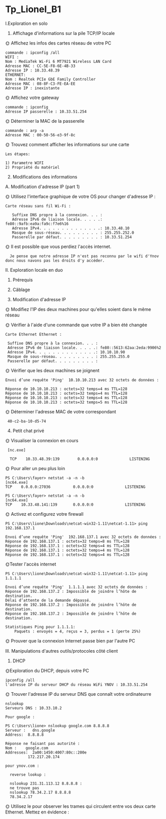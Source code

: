 # Tp_Lionel_B1

I.Exploration en solo

1. Affichage d'informations sur la pile TCP/IP locale

🌞 Affichez les infos des cartes réseau de votre PC
```
commande : ipconfig /all
WIFI :
Nom : MediaTek Wi-Fi 6 MT7921 Wireless LAN Card
Adresse MAC : CC-5E-F8-6E-4B-33
Adresse IP : 10.33.48.39
ETHERNET:
Nom : Realtek PCIe GbE Family Controller
Adresse MAC : 08-8F-C3-FE-EA-EE
Adresse IP : inexistante
```

🌞 Affichez votre gateway
```
commande : ipconfig
Adresse IP passerelle : 10.33.51.254
```
🌞 Déterminer la MAC de la passerelle
```
commande : arp -a
Adresse MAC : 00-50-56-e3-9f-8c
```
🌞 Trouvez comment afficher les informations sur une carte
```
Les étapes:

1) Parametre WIFI
2) Propriété du matériel
```
2. Modifications des informations

A. Modification d'adresse IP (part 1)

🌞 Utilisez l'interface graphique de votre OS pour changer d'adresse IP :
```
Carte réseau sans fil Wi-Fi :

   Suffixe DNS propre à la connexion. . . :
   Adresse IPv6 de liaison locale. . . . .: fe80::9afb:ea9a:fa9c:f7e6%16
   Adresse IPv4. . . . . . . . . . . . . .: 10.33.48.10
   Masque de sous-réseau. . . . . . . . . : 255.255.252.0
   Passerelle par défaut. . . . . . . . . : 10.33.51.254
```
  🌞 Il est possible que vous perdiez l'accès internet.
```
  Je pense que notre adresse IP n'est pas reconnu par le wifi d'Ynov donc nous navons pas les droits d'y accéder.
  ```
  II. Exploration locale en duo

  1. Prérequis

  2. Câblage

  3. Modification d'adresse IP

  🌞 Modifiez l'IP des deux machines pour qu'elles soient dans le même réseau

  🌞 Vérifier à l'aide d'une commande que votre IP a bien été changée
  ```
Carte Ethernet Ethernet :

   Suffixe DNS propre à la connexion. . . :
   Adresse IPv6 de liaison locale. . . . .: fe80::5613:62aa:2eda:9906%2
   Adresse IPv4. . . . . . . . . . . . . .: 10.10.10.90
   Masque de sous-réseau. . . . . . . . . : 255.255.255.0
   Passerelle par défaut. . . . . . . . . :
```
   🌞 Vérifier que les deux machines se joignent
```
Envoi d’une requête 'Ping'  10.10.10.213 avec 32 octets de données :

Réponse de 10.10.10.213 : octets=32 temps=4 ms TTL=128
Réponse de 10.10.10.213 : octets=32 temps=4 ms TTL=128
Réponse de 10.10.10.213 : octets=32 temps=4 ms TTL=128
Réponse de 10.10.10.213 : octets=32 temps=5 ms TTL=128
```
🌞 Déterminer l'adresse MAC de votre correspondant
```
 40-c2-ba-10-d5-74
```
 4. Petit chat privé

 🌞 Visualiser la connexion en cours
```
 [nc.exe]
 
  TCP    10.33.48.39:139        0.0.0.0:0              LISTENING
```
  🌞 Pour aller un peu plus loin
  ```
  PS C:\Users\fayer> netstat -a -n -b
[nc64.exe]
  TCP    0.0.0.0:27036          0.0.0.0:0              LISTENING

PS C:\Users\fayer> netstat -a -n -b
 [nc64.exe]
  TCP    10.33.48.141:139       0.0.0.0:0              LISTENING
```
🌞 Activez et configurez votre firewall
```
PS C:\Users\lione\Downloads\netcat-win32-1.11\netcat-1.11> ping 192.168.137.1

Envoi d’une requête 'Ping'  192.168.137.1 avec 32 octets de données :
Réponse de 192.168.137.1 : octets=32 temps=8 ms TTL=128
Réponse de 192.168.137.1 : octets=32 temps=4 ms TTL=128
Réponse de 192.168.137.1 : octets=32 temps=4 ms TTL=128
Réponse de 192.168.137.1 : octets=32 temps=4 ms TTL=128
```
🌞Tester l'accès internet
```
PS C:\Users\lione\Downloads\netcat-win32-1.11\netcat-1.11> ping 1.1.1.1

Envoi d’une requête 'Ping'  1.1.1.1 avec 32 octets de données :
Réponse de 192.168.137.2 : Impossible de joindre l’hôte de destination.
Délai d’attente de la demande dépassé.
Réponse de 192.168.137.2 : Impossible de joindre l’hôte de destination.
Réponse de 192.168.137.2 : Impossible de joindre l’hôte de destination.

Statistiques Ping pour 1.1.1.1:
    Paquets : envoyés = 4, reçus = 3, perdus = 1 (perte 25%)
```
🌞 Prouver que la connexion Internet passe bien par l'autre PC

III. Manipulations d'autres outils/protocoles côté client

1. DHCP

🌞Exploration du DHCP, depuis votre PC
```
ipconfig /all
l'adresse IP du serveur DHCP du réseau WiFi YNOV : 10.33.51.254
```

🌞 Trouver l'adresse IP du serveur DNS que connaît votre ordinateurre
```
nslookup
Serveurs DNS : 10.33.10.2
```
```
Pour google :

PS C:\Users\lione> nslookup google.com 8.8.8.8
Serveur :   dns.google
Address:  8.8.8.8

Réponse ne faisant pas autorité :
Nom :    google.com
Addresses:  2a00:1450:4007:80c::200e
          172.217.20.174

pour ynov.com :

  reverse lookup : 
  
  nslookup 231.31.113.12 8.8.8.8 :
  ne trouve pas
  nslookup 78.34.2.17 8.8.8.8
  78.34.2.17
```
🌞 Utilisez le pour observer les trames qui circulent entre vos deux carte Ethernet. Mettez en évidence :

